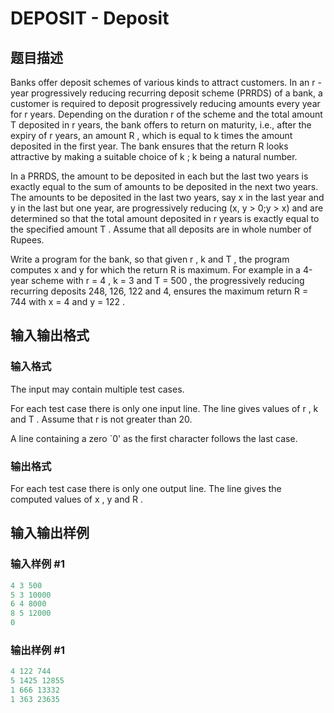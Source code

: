 # DEPOSIT - Deposit

## 题目描述

Banks offer deposit schemes of various kinds to attract customers. In an r -year progressively reducing recurring deposit scheme (PRRDS) of a bank, a customer is required to deposit progressively reducing amounts every year for r years. Depending on the duration r of the scheme and the total amount T deposited in r years, the bank offers to return on maturity, i.e., after the expiry of r years, an amount R , which is equal to k times the amount deposited in the first year. The bank ensures that the return R looks attractive by making a suitable choice of k ; k being a natural number.

In a PRRDS, the amount to be deposited in each but the last two years is exactly equal to the sum of amounts to be deposited in the next two years. The amounts to be deposited in the last two years, say x in the last year and y in the last but one year, are progressively reducing (x, y > 0;y > x) and are determined so that the total amount deposited in r years is exactly equal to the specified amount T . Assume that all deposits are in whole number of Rupees.

Write a program for the bank, so that given r , k and T , the program computes x and y for which the return R is maximum. For example in a 4-year scheme with r = 4 , k = 3 and T = 500 , the progressively reducing recurring deposits 248, 126, 122 and 4, ensures the maximum return R = 744 with x = 4 and y = 122 .

## 输入输出格式

### 输入格式

The input may contain multiple test cases.

For each test case there is only one input line. The line gives values of r , k and T . Assume that r is not greater than 20.

A line containing a zero `0' as the first character follows the last case.

### 输出格式

For each test case there is only one output line. The line gives the computed values of x , y and R .

## 输入输出样例

### 输入样例 #1

```cpp
4 3 500 
5 3 10000 
6 4 8000 
8 5 12000 
0
```


### 输出样例 #1

```cpp
4 122 744 
5 1425 12855 
1 666 13332 
1 363 23635
```



